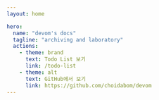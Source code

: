 ```yaml
---
layout: home

hero:
  name: "devom's docs"
  tagline: "archiving and laboratory"
  actions:
    - theme: brand
      text: Todo List 보기
      link: /todo-list
    - theme: alt
      text: GitHub에서 보기
      link: https://github.com/choidabom/devom
---
```

